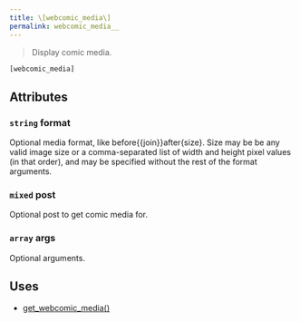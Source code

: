 ```yaml
---
title: \[webcomic_media\]
permalink: webcomic_media__
---
```


> Display comic media.

```php
[webcomic_media]
```

## Attributes

### `string` format
Optional media format, like
before{{join}}after{size}. Size may be be any valid
image size or a comma-separated list of width and
height pixel values (in that order), and may be
specified without the rest of the format arguments.

### `mixed` post
Optional post to get comic media for.

### `array` args
Optional arguments.

## Uses
- [get_webcomic_media()](get_webcomic_media())

